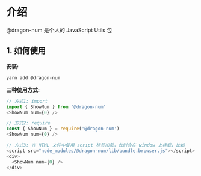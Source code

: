 # 介绍

@dragon-num 是个人的 JavaScript Utils 包

## 1. 如何使用

**安装:**
```shell
yarn add @dragon-num
```

**三种使用方式:**
```js
// 方式1: import
import { ShowNum } from '@dragon-num'
<ShowNum num={0} />

// 方式2: require
const { ShowNum } = require('@dragon-num')
<ShowNum num={0} />

// 方式3: 在 HTML 文件中使用 script 标签加载，此时会在 window 上挂载，比如
<script src="node_modules/@dragon-num/lib/bundle.browser.js"></script>
<div>
  <ShowNum num={0} />
</div>
```
